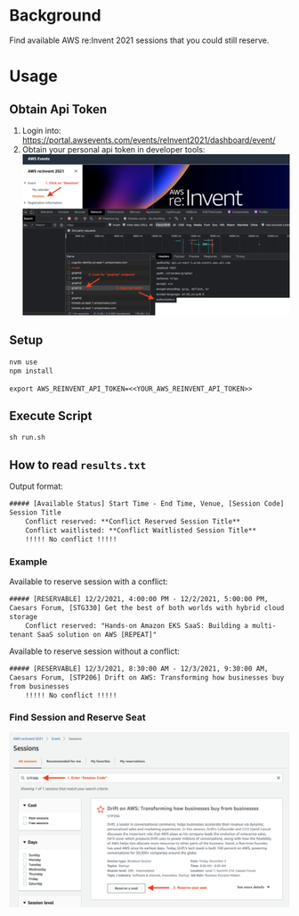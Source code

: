 # Background

Find available AWS re:Invent 2021 sessions that you could still reserve.

# Usage

## Obtain Api Token
1. Login into: https://portal.awsevents.com/events/reInvent2021/dashboard/event/
2. Obtain your personal api token in developer tools:
![](docs/api-token.png)
## Setup
    nvm use
    npm install
    
    export AWS_REINVENT_API_TOKEN=<<YOUR_AWS_REINVENT_API_TOKEN>>

## Execute Script
    sh run.sh

## How to read `results.txt`
Output format:

    ##### [Available Status] Start Time - End Time, Venue, [Session Code] Session Title
        Conflict reserved: **Conflict Reserved Session Title**
        Conflict waitlisted: **Conflict Waitlisted Session Title**
        !!!!! No conflict !!!!!

### Example
Available to reserve session with a conflict:

    ##### [RESERVABLE] 12/2/2021, 4:00:00 PM - 12/2/2021, 5:00:00 PM, Caesars Forum, [STG330] Get the best of both worlds with hybrid cloud storage
        Conflict reserved: "Hands-on Amazon EKS SaaS: Building a multi-tenant SaaS solution on AWS [REPEAT]"

Available to reserve session without a conflict:

    ##### [RESERVABLE] 12/3/2021, 8:30:00 AM - 12/3/2021, 9:30:00 AM, Caesars Forum, [STP206] Drift on AWS: Transforming how businesses buy from businesses
        !!!!! No conflict !!!!!

### Find Session and Reserve Seat
![](docs/reserve-seat.png)